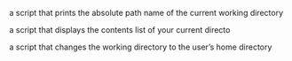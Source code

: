 a script that prints the absolute path name of the current working directory

a script that displays the contents list of your current directo

a script that changes the working directory to the user’s home directory
